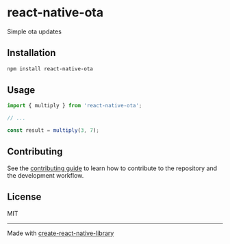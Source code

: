 # react-native-ota

Simple ota updates

## Installation

```sh
npm install react-native-ota
```

## Usage


```js
import { multiply } from 'react-native-ota';

// ...

const result = multiply(3, 7);
```


## Contributing

See the [contributing guide](CONTRIBUTING.md) to learn how to contribute to the repository and the development workflow.

## License

MIT

---

Made with [create-react-native-library](https://github.com/callstack/react-native-builder-bob)
